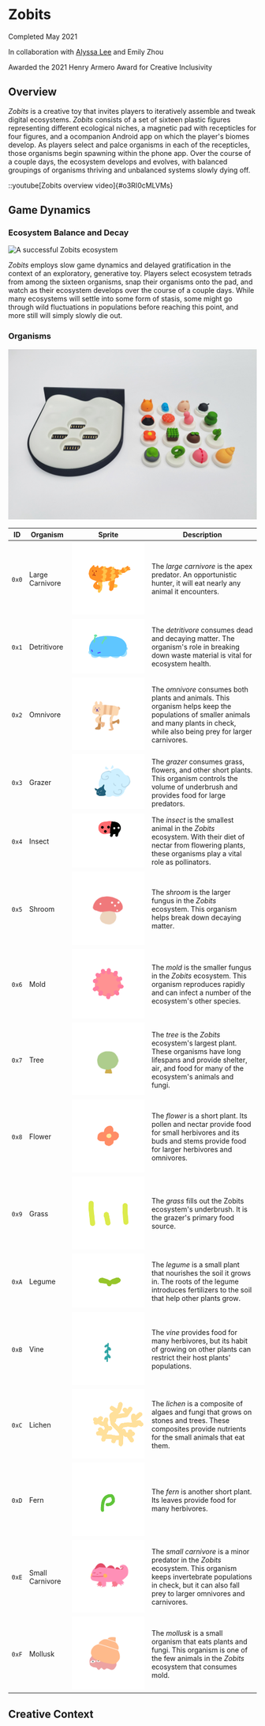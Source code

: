 # Zobits

Completed May 2021

In collaboration with [Alyssa Lee](https://lassyla.github.io/#/) and Emily Zhou

Awarded the 2021 Henry Armero Award for Creative Inclusivity

## Overview

*Zobits* is a creative toy that invites players to iteratively assemble and tweak digital ecosystems. *Zobits* consists of a set of sixteen plastic figures representing different ecological niches, a magnetic pad with recepticles for four figures, and a ocompanion Android app on which the player's biomes develop. As players select and palce organisms in each of the recepticles, those organisms begin spawning within the phone app. Over the course of a couple days, the ecosystem develops and evolves, with balanced groupings of organisms thriving and unbalanced systems slowly dying off.

::youtube[Zobits overview video]{#o3RI0cMLVMs}

## Game Dynamics

### Ecosystem Balance and Decay

![A successful Zobits ecosystem](/content/zobits/images/ecosystem.gif "A successful Zobits ecosystem")

*Zobits* employs slow game dynamics and delayed gratification in the context of an exploratory, generative toy. Players select ecosystem tetrads from among the sixteen organisms, snap their organisms onto the pad, and watch as their ecosystem develops over the course of a couple days. While many ecosystems will settle into some form of stasis, some might go through wild fluctuations in populations before reaching this point, and more still will simply slowly die out.

### Organisms

![The Zobits figures with the pad](/content/zobits/images/figures-and-pad.jpg "The Zobits figures with the pad")

| ID | Organism | Sprite | Description |
| -- | -------- | ------ | ----------- |
| `0x0`  | Large Carnivore | ![large carnivore](/content/zobits/images/carnivoreA.gif "large carnivore") | The *large carnivore* is the apex predator. An opportunistic hunter, it will eat nearly any animal it encounters. |
| `0x1` | Detritivore | ![detritivore](/content/zobits/images/detritivoreB.gif "detritivore") | The *detritivore* consumes dead and decaying matter. The organism's role in breaking down waste material is vital for ecosystem health. |
| `0x2` | Omnivore | ![omnivore](/content/zobits/images/omnivoreA.gif "omnivore") | The *omnivore* consumes both plants and animals. This organism helps keep the populations of smaller animals and many plants in check, while also being prey for larger carnivores. |
| `0x3` | Grazer | ![grazer](/content/zobits/images/grazerB.gif "grazer") | The *grazer* consumes grass, flowers, and other short plants. This organism controls the volume of underbrush and provides food for large predators. |
| `0x4` | Insect | ![insect](/content/zobits/images/insectA.gif "insect") | The *insect* is the smallest animal in the *Zobits* ecosystem. With their diet of nectar from flowering plants, these organisms play a vital role as pollinators. |
| `0x5` | Shroom | ![shroom](/content/zobits/images/shroomA.gif "shroom") | The *shroom* is the larger fungus in the *Zobits* ecosystem. This organism helps break down decaying matter. |
| `0x6` | Mold | ![mold](/content/zobits/images/moldB.gif "mold") | The *mold* is the smaller fungus in the *Zobits* ecosystem. This organism reproduces rapidly and can infect a number of the ecosystem's other species. |
| `0x7` | Tree | ![tree](/content/zobits/images/treeA.gif "tree") | The *tree* is the *Zobits* ecosystem's largest plant. These organisms have long lifespans and provide shelter, air, and food for many of the ecosystem's animals and fungi. |
| `0x8` | Flower | ![flower](/content/zobits/images/flowerA.gif "flower") | The *flower* is a short plant. Its pollen and nectar provide food for small herbivores and its buds and stems provide food for larger herbivores and omnivores. |
| `0x9` | Grass | ![grass](/content/zobits/images/grassC.gif "grass") | The *grass* fills out the Zobits ecosystem's underbrush. It is the grazer's primary food source. |
| `0xA` | Legume | ![legume](/content/zobits/images/legumeA.gif "legume") | The *legume* is a small plant that nourishes the soil it grows in. The roots of the legume introduces fertilizers to the soil that help other plants grow. |
| `0xB` | Vine | ![vine](/content/zobits/images/vineB.gif "vine") | The *vine* provides food for many herbivores, but its habit of growing on other plants can restrict their host plants' populations. |
| `0xC` | Lichen | ![lichen](/content/zobits/images/lichenA.gif "lichen") | The *lichen* is a composite of algaes and fungi that grows on stones and trees. These composites provide nutrients for the small animals that eat them. |
| `0xD` | Fern | ![fern](/content/zobits/images/fernB.gif "fern") | The *fern* is another short plant. Its leaves provide food for many herbivores. |
| `0xE` | Small Carnivore | ![Small Carnivore](/content/zobits/images/smallCarnivoreA.gif "Small Carnivore") | The *small carnivore* is a minor predator in the *Zobits* ecosystem. This organism keeps invertebrate populations in check, but it can also fall prey to larger omnivores and carnivores. |
| `0xF` | Mollusk | ![mollusk](/content/zobits/images/molluskA.gif "mollusk") | The *mollusk* is a small organism that eats plants and fungi. This organism is one of the few animals in the *Zobits* ecosystem that consumes mold. |

## Creative Context
